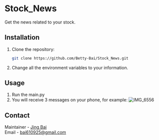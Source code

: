 # Stock_News
Get the news related to your stock.

## Installation
1. Clone the repository:
   ```sh
   git clone https://github.com/Betty-Bai/Stock_News.git
2. Change all the environment variables to your information.
   
## Usage
1. Run the main.py
2. You will receive 3 messages on your phone, for example:
   ![IMG_6556](https://github.com/user-attachments/assets/a144a379-c669-4660-b26a-3d5b9fd51e65)


## Contact
Maintainer - [Jing Bai](https://github.com/Betty-Bai)  
Email - bai610925@gmail.com

